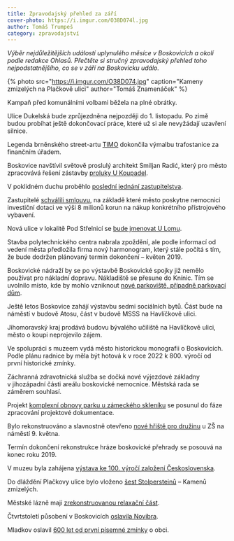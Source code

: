 ```yaml
---
title: Zpravodajský přehled za září
cover-photo: https://i.imgur.com/O38D074l.jpg
author: Tomáš Trumpeš
category: zpravodajství
---
```


*Výběr nejdůležitějších událostí uplynulého měsíce v Boskovicích a okolí podle redakce Ohlasů. Přečtěte si stručný zpravodajský přehled toho nejpodstatnějšího, co se v září na Boskovicku událo.*

{% photo src="https://i.imgur.com/O38D074.jpg" caption="Kameny zmizelých na Plačkově ulici" author="Tomáš Znamenáček" %}

Kampaň před komunálními volbami běžela na plné obrátky.

Ulice Dukelská bude zprůjezdněna nejpozději do 1. listopadu. Po zimě budou probíhat ještě dokončovací práce, které už si ale nevyžádají uzavření silnice.

Legenda brněnského street-artu [TIMO](http://www.ohlasy.info/clanky/2018/09/rozhovor-timo.html) dokončila výmalbu trafostanice za finančním úřadem.

Boskovice navštívil světově proslulý architekt Smiljan Radić, který pro město zpracovává řešení zástavby [proluky U Koupadel](http://www.ohlasy.info/clanky/2017/10/proluka-koupadla.html).

V poklidném duchu proběhlo [poslední jednání zastupitelstva](http://www.ohlasy.info/clanky/2018/09/zastupitelstvo.html).

Zastupitelé [schválili smlouvu](http://www.ohlasy.info/clanky/2018/09/zastupitelstvo.html), na základě které město poskytne nemocnici investiční dotaci ve výši 8 milionů korun na nákup konkrétního přístrojového vybavení.

Nová ulice v lokalitě Pod Střelnicí se [bude jmenovat U Lomu](http://www.ohlasy.info/clanky/2018/09/zastupitelstvo.html).

Stavba polytechnického centra nabrala zpoždění, ale podle informací od vedení města předložila firma nový harmonogram, který stále počítá s tím, že bude dodržen plánovaný termín dokončení – květen 2019.

Boskovické nádraží by se po výstavbě Boskovické spojky již nemělo používat pro nákladní dopravu. Nákladiště se přesune do Knínic. Tím se uvolnilo místo, kde by mohlo vzniknout [nové parkoviště, případně parkovací dům](http://www.boskovice.cz/boskovicka-spojka-jiz-pocita-se-nbsp-zachytnym-parkovistem-v-nbsp-boskovicich/d-34762).

Ještě letos Boskovice zahájí výstavbu sedmi sociálních bytů. Část bude na náměstí v budově Atosu, část v budově MSSS na Havlíčkově ulici.

Jihomoravský kraj prodává budovu bývalého učiliště na Havlíčkově ulici, město o koupi neprojevilo zájem.

Ve spolupráci s muzeem vydá město historickou monografii o Boskovicích. Podle plánu radnice by měla být hotová k v roce 2022 k 800. výročí od první historické zmínky.

Záchranná zdravotnická služba se dočká nové výjezdové základny v jihozápadní části areálu boskovické nemocnice. Městská rada se záměrem souhlasí.

Projekt [komplexní obnovy parku u zámeckého skleníku](http://www.boskovice.cz/komplexni-obnova-parku-u-nbsp-zameckeho-skleniku-v-nbsp-boskovicich/d-32587) se posunul do fáze zpracování projektové dokumentace.

Bylo rekonstruováno a slavnostně otevřeno [nové hřiště pro družinu](http://www.boskovice.cz/deti-z-nbsp-druziny-na-zelene-maji-nove-hriste/d-34720) u ZŠ na náměstí 9. května.

Termín dokončení rekonstrukce hráze boskovické přehrady se posouvá na konec roku 2019.

V muzeu byla zahájena [výstava ke 100. výročí založení Československa](http://www.boskovice.cz/okres-boskovice-a-nbsp-navstevu-t-g-masaryka-pripomina-muzeum-regionu-boskovicka/d-34674).

Do dláždění Plačkovy ulice bylo vloženo [šest Stolpersteinů](http://www.boskovice.cz/kameny-zmizelych-na-plackove-pripominaji-obeti-genocidy/d-34645) – Kamenů zmizelých.

Městské lázně mají [zrekonstruovanou relaxační část](http://www.boskovice.cz/novinky-z-lazni-v-boskovicich/d-34643).

Čtvrtstoletí působení v Boskovicích [oslavila Novibra](http://www.boskovice.cz/novibra-slavila-ctvrtstoleti/d-34717).

Mladkov oslavil [600 let od první písemné zmínky](http://www.boskovice.cz/v-mladkove-se-slavilo-600-let/d-34632) o obci.